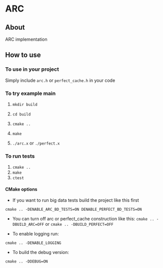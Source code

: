 # ARC

## About

ARC implementation

## How to use

### To use in your project

Simply include `arc.h` or `perfect_cache.h` in your code

### To try example main

1) `mkdir build`

2) `cd build`

3) `cmake ..`

4) `make`

5) `./arc.x` or `./perfect.x`

### To run tests

1) `cmake ..`
2) `make`
3) `ctest`

#### CMake options

- If you want to run big data tests build the project like this first
```
cmake .. -DENABLE_ARC_BD_TESTS=ON DENABLE_PERFECT_BD_TESTS=ON
```

-  You can turn off arc or perfect_cache construction like this:
`cmake .. -DBUILD_ARC=OFF` or `cmake .. -DBUILD_PERFECT=OFF`

-  To enable logging run:
```
cmake .. -DENABLE_LOGGING
```

- To build the debug version:
```
cmake .. -DDEBUG=ON
```






